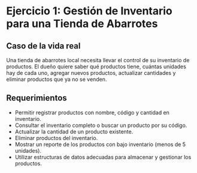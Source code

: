 # Ejercicio 1: Gestión de Inventario para una Tienda de Abarrotes

## Caso de la vida real
Una tienda de abarrotes local necesita llevar el control de su inventario de productos. El dueño quiere saber qué productos tiene, cuántas unidades hay de cada uno, agregar nuevos productos, actualizar cantidades y eliminar productos que ya no se venden.

## Requerimientos
- Permitir registrar productos con nombre, código y cantidad en inventario.
- Consultar el inventario completo o buscar un producto por su código.
- Actualizar la cantidad de un producto existente.
- Eliminar productos del inventario.
- Mostrar un reporte de los productos con bajo inventario (menos de 5 unidades).
- Utilizar estructuras de datos adecuadas para almacenar y gestionar los productos.